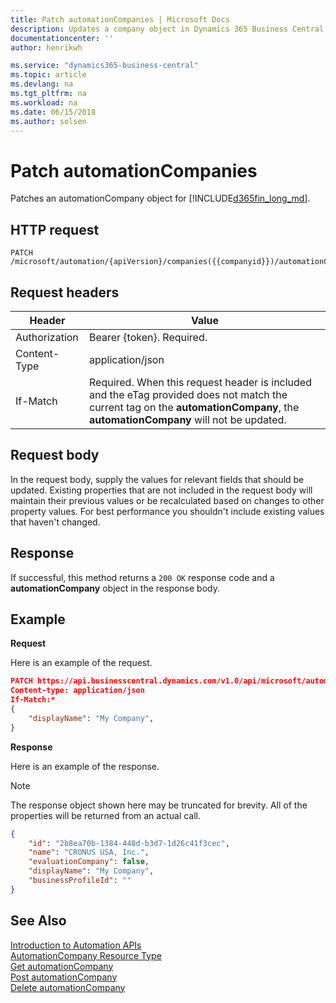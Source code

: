 ```yaml
---
title: Patch automationCompanies | Microsoft Docs
description: Updates a company object in Dynamics 365 Business Central.
documentationcenter: ''
author: henrikwh

ms.service: "dynamics365-business-central"
ms.topic: article
ms.devlang: na
ms.tgt_pltfrm: na
ms.workload: na
ms.date: 06/15/2018
ms.author: solsen
---
```


# Patch automationCompanies
Patches an automationCompany object for [!INCLUDE[d365fin_long_md](../developer/includes/d365fin_long_md.md)].

## HTTP request

```
PATCH /microsoft/automation/{apiVersion}/companies({{companyid}})/automationCompanies
```

## Request headers
|Header       |Value                    |
|-------------|-------------------------|
|Authorization|Bearer {token}. Required.|
|Content-Type |application/json         |
|If-Match     |Required. When this request header is included and the eTag provided does not match the current tag on the **automationCompany**, the **automationCompany** will not be updated. |

## Request body
In the request body, supply the values for relevant fields that should be updated. Existing properties that are not included in the request body will maintain their previous values or be recalculated based on changes to other property values. For best performance you shouldn't include existing values that haven't changed.

## Response
If successful, this method returns a ```200 OK``` response code and a **automationCompany** object in the response body.

## Example

**Request**

Here is an example of the request.
```json
PATCH https://api.businesscentral.dynamics.com/v1.0/api/microsoft/automation/beta/companies({id})/automationCompanies
Content-type: application/json
If-Match:*
{
    "displayName": "My Company",
}

```

**Response**

Here is an example of the response. 

> [!NOTE]  
>   The response object shown here may be truncated for brevity. All of the properties will be returned from an actual call.

```json
{
    "id": "2b8ea70b-1384-448d-b3d7-1d26c41f3cec",
    "name": "CRONUS USA, Inc.",
    "evaluationCompany": false,
    "displayName": "My Company",
    "businessProfileId": ""
}
```

## See Also 
[Introduction to Automation APIs](itpro-introduction-to-automation-apis.md)  
[AutomationCompany Resource Type](dynamics-microsoft-automation-automationCompany.md)  
[Get automationCompany](dynamics-microsoft-automation-automationCompanies-get.md)  
[Post automationCompany](dynamics-microsoft-automation-automationCompanies-post.md)  
[Delete automationCompany](dynamics-microsoft-automation-automationCompanies-delete.md)  